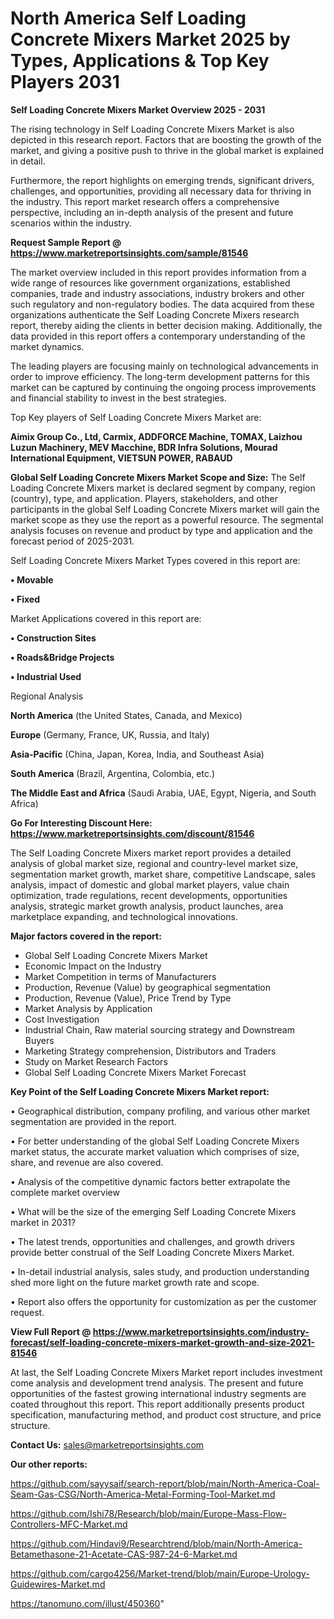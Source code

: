 # North America Self Loading Concrete Mixers Market 2025 by Types, Applications & Top Key Players 2031

<Strong> Self Loading Concrete Mixers Market Overview 2025 - 2031</strong>

The rising technology in Self Loading Concrete Mixers Market is also depicted in this research report. Factors that are boosting the growth of the market, and giving a positive push to thrive in the global market is explained in detail.

Furthermore, the report highlights on emerging trends, significant drivers, challenges, and opportunities, providing all necessary data for thriving in the industry. This report market research offers a comprehensive perspective, including an in-depth analysis of the present and future scenarios within the industry.

<strong>Request Sample Report @ <a href=https://www.marketreportsinsights.com/sample/81546>https://www.marketreportsinsights.com/sample/81546</a></strong>

The market overview included in this report provides information from a wide range of resources like government organizations, established companies, trade and industry associations, industry brokers and other such regulatory and non-regulatory bodies. The data acquired from these organizations authenticate the Self Loading Concrete Mixers research report, thereby aiding the clients in better decision making. Additionally, the data provided in this report offers a contemporary understanding of the market dynamics.

The leading players are focusing mainly on technological advancements in order to improve efficiency. The long-term development patterns for this market can be captured by continuing the ongoing process improvements and financial stability to invest in the best strategies.

Top Key players of Self Loading Concrete Mixers Market are:

<strong>Aimix Group Co., Ltd, Carmix, ADDFORCE Machine, TOMAX, Laizhou Luzun Machinery, MEV Macchine, BDR Infra Solutions, Mourad International Equipment, VIETSUN POWER, RABAUD</strong>

<strong><b>Global Self Loading Concrete Mixers Market Scope and Size:</b></strong>
The Self Loading Concrete Mixers market is declared segment by company, region (country), type, and application. Players, stakeholders, and other participants in the global Self Loading Concrete Mixers market will gain the market scope as they use the report as a powerful resource. The segmental analysis focuses on revenue and product by type and application and the forecast period of 2025-2031.

Self Loading Concrete Mixers Market Types covered in this report are:

<strong>• Movable

• Fixed</strong>

Market Applications covered in this report are:

<strong>• Construction Sites

• Roads&Bridge Projects

• Industrial Used</strong> 

Regional Analysis

<strong>North America</strong> (the United States, Canada, and Mexico)

<strong>Europe</strong> (Germany, France, UK, Russia, and Italy)

<strong>Asia-Pacific</strong> (China, Japan, Korea, India, and Southeast Asia)

<strong>South America</strong> (Brazil, Argentina, Colombia, etc.)

<strong>The Middle East and Africa</strong> (Saudi Arabia, UAE, Egypt, Nigeria, and South Africa)

<strong>Go For Interesting Discount Here: <a href=https://www.marketreportsinsights.com/discount/81546>https://www.marketreportsinsights.com/discount/81546</a></strong>

The Self Loading Concrete Mixers market report provides a detailed analysis of global market size, regional and country-level market size, segmentation market growth, market share, competitive Landscape, sales analysis, impact of domestic and global market players, value chain optimization, trade regulations, recent developments, opportunities analysis, strategic market growth analysis, product launches, area marketplace expanding, and technological innovations.

<strong><b>Major factors covered in the report:</b></strong>
<ul>
  <li>Global Self Loading Concrete Mixers Market </li>
  <li>Economic Impact on the Industry</li>
  <li>Market Competition in terms of Manufacturers</li>
  <li>Production, Revenue (Value) by geographical segmentation</li>
  <li>Production, Revenue (Value), Price Trend by Type</li>
  <li>Market Analysis by Application</li>
  <li>Cost Investigation</li>
  <li>Industrial Chain, Raw material sourcing strategy and Downstream Buyers</li>
  <li>Marketing Strategy comprehension, Distributors and Traders</li>
  <li>Study on Market Research Factors</li>
  <li>Global Self Loading Concrete Mixers Market Forecast</li>
</ul>

<strong><b>Key Point of the Self Loading Concrete Mixers Market report:</b></strong>

• Geographical distribution, company profiling, and various other market segmentation are provided in the report.

• For better understanding of the global Self Loading Concrete Mixers market status, the accurate market valuation which comprises of size, share, and revenue are also covered.

• Analysis of the competitive dynamic factors better extrapolate the complete market overview

• What will be the size of the emerging Self Loading Concrete Mixers market in 2031?

• The latest trends, opportunities and challenges, and growth drivers provide better construal of the Self Loading Concrete Mixers Market.

• In-detail industrial analysis, sales study, and production understanding shed more light on the future market growth rate and scope.

• Report also offers the opportunity for customization as per the customer request.

<strong><b>View Full Report @ <a href=https://www.marketreportsinsights.com/industry-forecast/self-loading-concrete-mixers-market-growth-and-size-2021-81546>https://www.marketreportsinsights.com/industry-forecast/self-loading-concrete-mixers-market-growth-and-size-2021-81546</a></b></strong>


At last, the Self Loading Concrete Mixers Market report includes investment come analysis and development trend analysis. The present and future opportunities of the fastest growing international industry segments are coated throughout this report. This report additionally presents product specification, manufacturing method, and product cost structure, and price structure.

<strong>Contact Us:</strong>
sales@marketreportsinsights.com

<strong>Our other reports:</strong>

<a href=https://github.com/sayysaif/search-report/blob/main/North-America-Coal-Seam-Gas-CSG/North-America-Metal-Forming-Tool-Market.md>https://github.com/sayysaif/search-report/blob/main/North-America-Coal-Seam-Gas-CSG/North-America-Metal-Forming-Tool-Market.md</a>

<a href=https://github.com/Ishi78/Research/blob/main/Europe-Mass-Flow-Controllers-MFC-Market.md>https://github.com/Ishi78/Research/blob/main/Europe-Mass-Flow-Controllers-MFC-Market.md</a>

<a href=https://github.com/Hindavi9/Researchtrend/blob/main/North-America-Betamethasone-21-Acetate-CAS-987-24-6-Market.md>https://github.com/Hindavi9/Researchtrend/blob/main/North-America-Betamethasone-21-Acetate-CAS-987-24-6-Market.md</a>

<a href=https://github.com/cargo4256/Market-trend/blob/main/Europe-Urology-Guidewires-Market.md>https://github.com/cargo4256/Market-trend/blob/main/Europe-Urology-Guidewires-Market.md</a>

<a href=https://tanomuno.com/illust/450360>https://tanomuno.com/illust/450360</a>"

